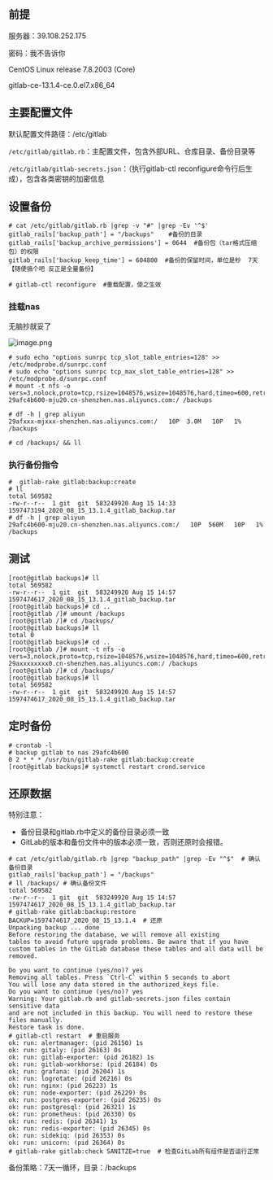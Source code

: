 ## 前提

服务器：39.108.252.175

密码：我不告诉你

CentOS Linux release 7.8.2003 (Core)

gitlab-ce-13.1.4-ce.0.el7.x86_64

## 主要配置文件

默认配置文件路径：/etc/gitlab

`/etc/gitlab/gitlab.rb`：主配置文件，包含外部URL、仓库目录、备份目录等

`/etc/gitlab/gitlab-secrets.json`：（执行gitlab-ctl reconfigure命令行后生成），包含各类密钥的加密信息

## 设置备份

```
# cat /etc/gitlab/gitlab.rb |grep -v "#" |grep -Ev '^$'
gitlab_rails['backup_path'] = "/backups"    #备份的目录
gitlab_rails['backup_archive_permissions'] = 0644  #备份包（tar格式压缩包）的权限
gitlab_rails['backup_keep_time'] = 604800  #备份的保留时间，单位是秒  7天【随便搞个吧 反正是全量备份】

# gitlab-ctl reconfigure  #重载配置，使之生效
```

### 挂载nas

无脑抄就妥了

![image.png](https://cdn.nlark.com/yuque/0/2020/png/1143489/1597475148504-b362b571-ca16-4a55-a819-9855c34a0046.png)

```
# sudo echo "options sunrpc tcp_slot_table_entries=128" >> /etc/modprobe.d/sunrpc.conf
# sudo echo "options sunrpc tcp_max_slot_table_entries=128" >> /etc/modprobe.d/sunrpc.conf
# mount -t nfs -o vers=3,nolock,proto=tcp,rsize=1048576,wsize=1048576,hard,timeo=600,retrans=2,noresvport 29afc4b600-mju20.cn-shenzhen.nas.aliyuncs.com:/ /backups

# df -h | grep aliyun
29afxxx-mjxxx-shenzhen.nas.aliyuncs.com:/   10P  3.0M   10P   1% /backups

# cd /backups/ && ll
```

### 执行备份指令

```
#  gitlab-rake gitlab:backup:create
# ll
total 569582
-rw-r--r--  1 git  git  583249920 Aug 15 14:33 1597473194_2020_08_15_13.1.4_gitlab_backup.tar
# df -h | grep aliyun
29afc4b600-mju20.cn-shenzhen.nas.aliyuncs.com:/   10P  560M   10P   1% /backups
```

## 测试

```
[root@gitlab backups]# ll
total 569582
-rw-r--r--  1 git  git  583249920 Aug 15 14:57 1597474617_2020_08_15_13.1.4_gitlab_backup.tar
[root@gitlab backups]# cd ..
[root@gitlab /]# umount /backups
[root@gitlab /]# cd /backups/
[root@gitlab backups]# ll
total 0
[root@gitlab backups]# cd ..
[root@gitlab /]# mount -t nfs -o vers=3,nolock,proto=tcp,rsize=1048576,wsize=1048576,hard,timeo=600,retrans=2,noresvport 29axxxxxxxx0.cn-shenzhen.nas.aliyuncs.com:/ /backups
[root@gitlab /]# cd /backups/
[root@gitlab backups]# ll
total 569582
-rw-r--r--  1 git  git  583249920 Aug 15 14:57 1597474617_2020_08_15_13.1.4_gitlab_backup.tar
```

## 定时备份

```
# crontab -l
# backup gitlab to nas 29afc4b600
0 2 * * * /usr/bin/gitlab-rake gitlab:backup:create
[root@gitlab backups]# systemctl restart crond.service 
```

## 还原数据

特别注意：

- 备份目录和gitlab.rb中定义的备份目录必须一致
- GitLab的版本和备份文件中的版本必须一致，否则还原时会报错。
```
# cat /etc/gitlab/gitlab.rb |grep "backup_path" |grep -Ev "^$"  # 确认备份目录
gitlab_rails['backup_path'] = "/backups"
# ll /backups/ # 确认备份文件
total 569582
-rw-r--r--  1 git  git  583249920 Aug 15 14:57 1597474617_2020_08_15_13.1.4_gitlab_backup.tar
# gitlab-rake gitlab:backup:restore BACKUP=1597474617_2020_08_15_13.1.4  # 还原
Unpacking backup ... done
Before restoring the database, we will remove all existing
tables to avoid future upgrade problems. Be aware that if you have
custom tables in the GitLab database these tables and all data will be
removed.

Do you want to continue (yes/no)? yes
Removing all tables. Press `Ctrl-C` within 5 seconds to abort
You will lose any data stored in the authorized_keys file.
Do you want to continue (yes/no)? yes
Warning: Your gitlab.rb and gitlab-secrets.json files contain sensitive data 
and are not included in this backup. You will need to restore these files manually.
Restore task is done.
# gitlab-ctl restart  # 重启服务
ok: run: alertmanager: (pid 26150) 1s
ok: run: gitaly: (pid 26163) 0s
ok: run: gitlab-exporter: (pid 26182) 1s
ok: run: gitlab-workhorse: (pid 26184) 0s
ok: run: grafana: (pid 26204) 1s
ok: run: logrotate: (pid 26216) 0s
ok: run: nginx: (pid 26223) 1s
ok: run: node-exporter: (pid 26229) 0s
ok: run: postgres-exporter: (pid 26235) 0s
ok: run: postgresql: (pid 26321) 1s
ok: run: prometheus: (pid 26330) 0s
ok: run: redis: (pid 26341) 1s
ok: run: redis-exporter: (pid 26345) 0s
ok: run: sidekiq: (pid 26353) 0s
ok: run: unicorn: (pid 26364) 0s
# gitlab-rake gitlab:check SANITZE=true  # 检查GitLab所有组件是否运行正常
```
备份策略：7天一循环，目录：/backups
